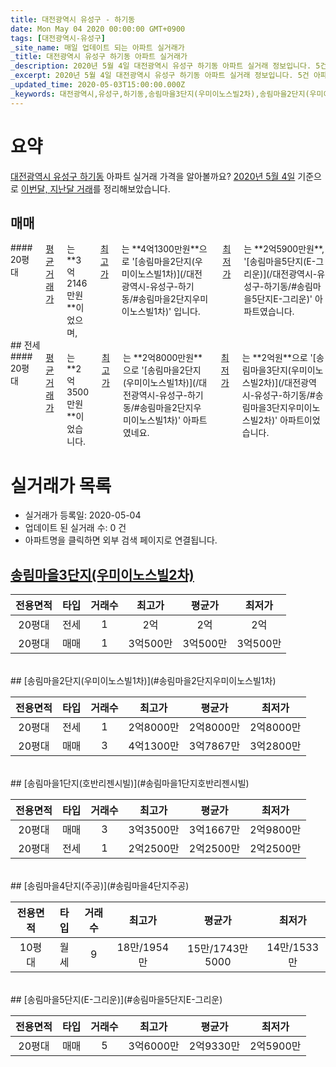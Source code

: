 ```yaml
---
title: 대전광역시 유성구 - 하기동
date: Mon May 04 2020 00:00:00 GMT+0900
tags: [대전광역시-유성구]
_site_name: 매일 업데이트 되는 아파트 실거래가
_title: 대전광역시 유성구 하기동 아파트 실거래가
_description: 2020년 5월 4일 대전광역시 유성구 하기동 아파트 실거래 정보입니다. 5건 아파트 정보가 있습니다.
_excerpt: 2020년 5월 4일 대전광역시 유성구 하기동 아파트 실거래 정보입니다. 5건 아파트 정보가 있습니다.
_updated_time: 2020-05-03T15:00:00.000Z
_keywords: 대전광역시,유성구,하기동,송림마을3단지(우미이노스빌2차),송림마을2단지(우미이노스빌1차),송림마을1단지(호반리젠시빌),송림마을4단지(주공),송림마을5단지(E-그리운)
---
```





# 요약
<ins>대전광역시 유성구 하기동</ins> 아파트 실거래 가격을 알아볼까요? <ins>2020년 5월 4일</ins> 기준으로 <ins>이번달, 지난달 거래</ins>를 정리해보았습니다.

## 매매
<div class="container">
<div class="twelve columns" markdown="1">
#### 20평대
<ins>평균 거래가</ins>는 **3억2146만원**이었으며, <ins>최고가</ins>는 **4억1300만원**으로 '[송림마을2단지(우미이노스빌1차)](/대전광역시-유성구-하기동/#송림마을2단지우미이노스빌1차)' 입니다. <ins>최저가</ins>는 **2억5900만원**, '[송림마을5단지(E-그리운)](/대전광역시-유성구-하기동/#송림마을5단지E-그리운)' 아파트였습니다.
</div>
</div>
## 전세
<div class="container">
<div class="twelve columns" markdown="1">
#### 20평대
<ins>평균 거래가</ins>는 **2억3500만원**이었습니다. <ins>최고가</ins>는 **2억8000만원**으로 '[송림마을2단지(우미이노스빌1차)](/대전광역시-유성구-하기동/#송림마을2단지우미이노스빌1차)' 아파트였네요. <ins>최저가</ins>는 **2억원**으로 '[송림마을3단지(우미이노스빌2차)](/대전광역시-유성구-하기동/#송림마을3단지우미이노스빌2차)' 아파트이었습니다.
</div>
</div>



# 실거래가 목록
- 실거래가 등록일: 2020-05-04
- 업데이트 된 실거래 수: 0 건
- 아파트명을 클릭하면 외부 검색 페이지로 연결됩니다.

## [송림마을3단지(우미이노스빌2차)](#송림마을3단지우미이노스빌2차)

|전용면적|타입|거래수|최고가|평균가|최저가|
|:---:|:---:|:---:|:---:|:---:|:---:|
|20평대|<span class="deal-type-2">전세</span>|1|2억|2억|2억|
|20평대|<span class="deal-type-1">매매</span>|1|3억500만|3억500만|3억500만|

<br/>
## [송림마을2단지(우미이노스빌1차)](#송림마을2단지우미이노스빌1차)

|전용면적|타입|거래수|최고가|평균가|최저가|
|:---:|:---:|:---:|:---:|:---:|:---:|
|20평대|<span class="deal-type-2">전세</span>|1|2억8000만|2억8000만|2억8000만|
|20평대|<span class="deal-type-1">매매</span>|3|4억1300만|3억7867만|3억2800만|

<br/>
## [송림마을1단지(호반리젠시빌)](#송림마을1단지호반리젠시빌)

|전용면적|타입|거래수|최고가|평균가|최저가|
|:---:|:---:|:---:|:---:|:---:|:---:|
|20평대|<span class="deal-type-1">매매</span>|3|3억3500만|3억1667만|2억9800만|
|20평대|<span class="deal-type-2">전세</span>|1|2억2500만|2억2500만|2억2500만|

<br/>
## [송림마을4단지(주공)](#송림마을4단지주공)

|전용면적|타입|거래수|최고가|평균가|최저가|
|:---:|:---:|:---:|:---:|:---:|:---:|
|10평대|<span class="deal-type-3">월세</span>|9|18만/1954만|15만/1743만5000|14만/1533만|

<br/>
## [송림마을5단지(E-그리운)](#송림마을5단지E-그리운)

|전용면적|타입|거래수|최고가|평균가|최저가|
|:---:|:---:|:---:|:---:|:---:|:---:|
|20평대|<span class="deal-type-1">매매</span>|5|3억6000만|2억9330만|2억5900만|

<br/>



